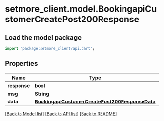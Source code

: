 # setmore_client.model.BookingapiCustomerCreatePost200Response

## Load the model package
```dart
import 'package:setmore_client/api.dart';
```

## Properties
Name | Type | Description | Notes
------------ | ------------- | ------------- | -------------
**response** | **bool** |  | [optional] 
**msg** | **String** |  | [optional] 
**data** | [**BookingapiCustomerCreatePost200ResponseData**](BookingapiCustomerCreatePost200ResponseData.md) |  | [optional] 

[[Back to Model list]](../README.md#documentation-for-models) [[Back to API list]](../README.md#documentation-for-api-endpoints) [[Back to README]](../README.md)


